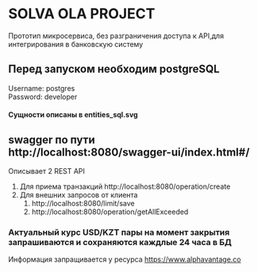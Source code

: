 # SOLVA OLA PROJECT
Прототип микросервиса, без разграничения доступа к API,для интегрирования в банковскую систему

## Перед запуском необходим postgreSQL 
Username: postgres<br/>
Password: developer

#### Сущности описаны в entities_sql.svg

## swagger по пути http://localhost:8080/swagger-ui/index.html#/
Описывает 2 REST API
1. Для приема транзакций http://localhost:8080/operation/create
2. Для внешних запросов от клиента 
    1. http://localhost:8080/limit/save
    1. http://localhost:8080/operation/getAllExceeded
    
   
### Актуальный курс USD/KZT пары на момент закрытия запрашиваются и сохраняются каждлые 24 часа в БД
Информация запращивается у ресурса https://www.alphavantage.co

